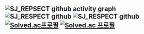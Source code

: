 

![SJ_REPSECT github activity graph](http://github-profile-summary-cards.vercel.app/api/cards/profile-details?username=Sonny-Kor&theme=github)
![SJ_RESPECT github](http://github-profile-summary-cards.vercel.app/api/cards/repos-per-language?username=Sonny-Kor&theme=github) ![SJ_RESPECT github](http://github-profile-summary-cards.vercel.app/api/cards/stats?username=Sonny-Kor&theme=github)
[![Solved.ac프로필](http://mazassumnida.wtf/api/v2/generate_badge?boj=aldladdl3)](https://solved.ac/aldladdl3) [![Solved.ac
프로필](http://mazassumnida.wtf/api/generate_badge?boj=aldladdl3)](https://solved.ac/aldladdl3)
---
